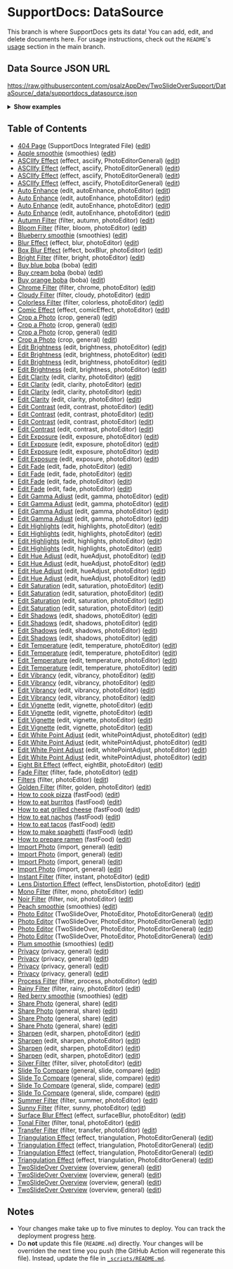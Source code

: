# SupportDocs: DataSource
This branch is where SupportDocs gets its data! You can add, edit, and delete documents here. For usage instructions, check out the `README`'s [usage](https://github.com/aheze/SupportDocs#using-the-github-repository) section in the main branch.

## Data Source JSON URL
<a href="https://raw.githubusercontent.com/psalzAppDev/TwoSlideOverSupport/DataSource/_data/supportdocs_datasource.json">https://raw.githubusercontent.com/psalzAppDev/TwoSlideOverSupport/DataSource/_data/supportdocs_datasource.json</a>

<details markdown="1">
<summary><strong>Show examples</strong></summary>

<hr>

### SwiftUI
```swift
struct SwiftUIExampleView_MinimalCode: View {
    let dataSource = URL(string: "https://raw.githubusercontent.com/psalzAppDev/TwoSlideOverSupport/DataSource/_data/supportdocs_datasource.json")!
    @State var supportDocsPresented = false
    
    var body: some View {
        Button("Present SupportDocs from SwiftUI!") { supportDocsPresented = true }
        .sheet(isPresented: $supportDocsPresented, content: {
            SupportDocsView(dataSource: dataSource, isPresented: $supportDocsPresented)
        })
    }
}
```

### UIKit
```swift
class UIKitExampleController_MinimalCode: UIViewController {
    /**
    Connect this inside the storyboard.
    
    This is just for demo purposes, so it's not connected yet.
    */
    @IBAction func presentButtonPressed(_ sender: Any) {
        let dataSource = URL(string: "https://raw.githubusercontent.com/psalzAppDev/TwoSlideOverSupport/DataSource/_data/supportdocs_datasource.json")!
    
        let supportDocsViewController = SupportDocsViewController(dataSource: dataSource)
        self.present(supportDocsViewController, animated: true, completion: nil)
    }
}
```

<hr>

</details>

## Table of Contents
- [404 Page](https://psalzAppDev.github.io/TwoSlideOverSupport/404) (SupportDocs Integrated File) ([edit](https://github.com/psalzAppDev/TwoSlideOverSupport/edit/DataSource/TwoSlideOverSupport/404.md))
- [Apple smoothie](https://psalzAppDev.github.io/TwoSlideOverSupport/Sample-Smoothies/Apple) (smoothies) ([edit](https://github.com/psalzAppDev/TwoSlideOverSupport/edit/DataSource/Sample-Smoothies/Apple.md))
- [ASCIIfy Effect](https://psalzAppDev.github.io/TwoSlideOverSupport/PhotoEditor_iPad_en/Effect_ASCIIfy_iPad_en) (effect, asciify, PhotoEditorGeneral) ([edit](https://github.com/psalzAppDev/TwoSlideOverSupport/edit/DataSource/PhotoEditor_iPad_en/Effect_ASCIIfy_iPad_en.md))
- [ASCIIfy Effect](https://psalzAppDev.github.io/TwoSlideOverSupport/PhotoEditor_iPhone_de/Effect_ASCIIfy_iPhone_de) (effect, asciify, PhotoEditorGeneral) ([edit](https://github.com/psalzAppDev/TwoSlideOverSupport/edit/DataSource/PhotoEditor_iPhone_de/Effect_ASCIIfy_iPhone_de.md))
- [ASCIIfy Effect](https://psalzAppDev.github.io/TwoSlideOverSupport/PhotoEditor_iPhone_en/Effect_ASCIIfy_iPhone_en) (effect, asciify, PhotoEditorGeneral) ([edit](https://github.com/psalzAppDev/TwoSlideOverSupport/edit/DataSource/PhotoEditor_iPhone_en/Effect_ASCIIfy_iPhone_en.md))
- [ASCIIfy Effect](https://psalzAppDev.github.io/TwoSlideOverSupport/PhotoEditor_iPad_de/Effect_ASCIIfy_iPad_de) (effect, asciify, PhotoEditorGeneral) ([edit](https://github.com/psalzAppDev/TwoSlideOverSupport/edit/DataSource/PhotoEditor_iPad_de/Effect_ASCIIfy_iPad_de.md))
- [Auto Enhance](https://psalzAppDev.github.io/TwoSlideOverSupport/PhotoEditor_Edits_iPhone_en/edit_autoEnhance_iPhone_en) (edit, autoEnhance, photoEditor) ([edit](https://github.com/psalzAppDev/TwoSlideOverSupport/edit/DataSource/PhotoEditor_Edits_iPhone_en/edit_autoEnhance_iPhone_en.md))
- [Auto Enhance](https://psalzAppDev.github.io/TwoSlideOverSupport/PhotoEditor_Edits_iPad_de/edit_autoEnhance_iPad_de) (edit, autoEnhance, photoEditor) ([edit](https://github.com/psalzAppDev/TwoSlideOverSupport/edit/DataSource/PhotoEditor_Edits_iPad_de/edit_autoEnhance_iPad_de.md))
- [Auto Enhance](https://psalzAppDev.github.io/TwoSlideOverSupport/PhotoEditor_Edits_iPad_en/edit_autoEnhance_iPad_en) (edit, autoEnhance, photoEditor) ([edit](https://github.com/psalzAppDev/TwoSlideOverSupport/edit/DataSource/PhotoEditor_Edits_iPad_en/edit_autoEnhance_iPad_en.md))
- [Auto Enhance](https://psalzAppDev.github.io/TwoSlideOverSupport/PhotoEditor_Edits_iPhone_de/edit_autoEnhance_iPhone_de) (edit, autoEnhance, photoEditor) ([edit](https://github.com/psalzAppDev/TwoSlideOverSupport/edit/DataSource/PhotoEditor_Edits_iPhone_de/edit_autoEnhance_iPhone_de.md))
- [Autumn Filter](https://psalzAppDev.github.io/TwoSlideOverSupport/PhotoEditor_Filters/filter_autumn) (filter, autumn, photoEditor) ([edit](https://github.com/psalzAppDev/TwoSlideOverSupport/edit/DataSource/PhotoEditor_Filters/filter_autumn.md))
- [Bloom Filter](https://psalzAppDev.github.io/TwoSlideOverSupport/PhotoEditor_Filters/filter_bloom) (filter, bloom, photoEditor) ([edit](https://github.com/psalzAppDev/TwoSlideOverSupport/edit/DataSource/PhotoEditor_Filters/filter_bloom.md))
- [Blueberry smoothie](https://psalzAppDev.github.io/TwoSlideOverSupport/Sample-Smoothies/Blueberry) (smoothies) ([edit](https://github.com/psalzAppDev/TwoSlideOverSupport/edit/DataSource/Sample-Smoothies/Blueberry.md))
- [Blur Effect](https://psalzAppDev.github.io/TwoSlideOverSupport/PhotoEditor_Effects/effect_blur) (effect, blur, photoEditor) ([edit](https://github.com/psalzAppDev/TwoSlideOverSupport/edit/DataSource/PhotoEditor_Effects/effect_blur.md))
- [Box Blur Effect](https://psalzAppDev.github.io/TwoSlideOverSupport/PhotoEditor_Effects/effect_boxBlur) (effect, boxBlur, photoEditor) ([edit](https://github.com/psalzAppDev/TwoSlideOverSupport/edit/DataSource/PhotoEditor_Effects/effect_boxBlur.md))
- [Bright Filter](https://psalzAppDev.github.io/TwoSlideOverSupport/PhotoEditor_Filters/filters_bright) (filter, bright, photoEditor) ([edit](https://github.com/psalzAppDev/TwoSlideOverSupport/edit/DataSource/PhotoEditor_Filters/filters_bright.md))
- [Buy blue boba](https://psalzAppDev.github.io/TwoSlideOverSupport/Sample-Boba/BuyBlueBoba) (boba) ([edit](https://github.com/psalzAppDev/TwoSlideOverSupport/edit/DataSource/Sample-Boba/BuyBlueBoba.md))
- [Buy cream boba](https://psalzAppDev.github.io/TwoSlideOverSupport/Sample-Boba/BuyCreamBoba) (boba) ([edit](https://github.com/psalzAppDev/TwoSlideOverSupport/edit/DataSource/Sample-Boba/BuyCreamBoba.md))
- [Buy orange boba](https://psalzAppDev.github.io/TwoSlideOverSupport/Sample-Boba/BuyOrangeBoba) (boba) ([edit](https://github.com/psalzAppDev/TwoSlideOverSupport/edit/DataSource/Sample-Boba/BuyOrangeBoba.md))
- [Chrome Filter](https://psalzAppDev.github.io/TwoSlideOverSupport/PhotoEditor_Filters/filter_chrome) (filter, chrome, photoEditor) ([edit](https://github.com/psalzAppDev/TwoSlideOverSupport/edit/DataSource/PhotoEditor_Filters/filter_chrome.md))
- [Cloudy Filter](https://psalzAppDev.github.io/TwoSlideOverSupport/PhotoEditor_Filters/filter_cloudy) (filter, cloudy, photoEditor) ([edit](https://github.com/psalzAppDev/TwoSlideOverSupport/edit/DataSource/PhotoEditor_Filters/filter_cloudy.md))
- [Colorless Filter](https://psalzAppDev.github.io/TwoSlideOverSupport/PhotoEditor_Filters/filter_colorless) (filter, colorless, photoEditor) ([edit](https://github.com/psalzAppDev/TwoSlideOverSupport/edit/DataSource/PhotoEditor_Filters/filter_colorless.md))
- [Comic Effect](https://psalzAppDev.github.io/TwoSlideOverSupport/PhotoEditor_Effects/effect_comicEffect) (effect, comicEffect, photoEditor) ([edit](https://github.com/psalzAppDev/TwoSlideOverSupport/edit/DataSource/PhotoEditor_Effects/effect_comicEffect.md))
- [Crop a Photo](https://psalzAppDev.github.io/TwoSlideOverSupport/General_iPad_en/Cropping_iPad_en) (crop, general) ([edit](https://github.com/psalzAppDev/TwoSlideOverSupport/edit/DataSource/General_iPad_en/Cropping_iPad_en.md))
- [Crop a Photo](https://psalzAppDev.github.io/TwoSlideOverSupport/General_iPad_de/Cropping_iPad_de) (crop, general) ([edit](https://github.com/psalzAppDev/TwoSlideOverSupport/edit/DataSource/General_iPad_de/Cropping_iPad_de.md))
- [Crop a Photo](https://psalzAppDev.github.io/TwoSlideOverSupport/General_iPhone_en/Cropping_iPhone_en) (crop, general) ([edit](https://github.com/psalzAppDev/TwoSlideOverSupport/edit/DataSource/General_iPhone_en/Cropping_iPhone_en.md))
- [Crop a Photo](https://psalzAppDev.github.io/TwoSlideOverSupport/General_iPhone_de/Cropping_iPhone_de) (crop, general) ([edit](https://github.com/psalzAppDev/TwoSlideOverSupport/edit/DataSource/General_iPhone_de/Cropping_iPhone_de.md))
- [Edit Brightness](https://psalzAppDev.github.io/TwoSlideOverSupport/PhotoEditor_Edits_iPhone_en/edit_brightness_iPhone_en) (edit, brightness, photoEditor) ([edit](https://github.com/psalzAppDev/TwoSlideOverSupport/edit/DataSource/PhotoEditor_Edits_iPhone_en/edit_brightness_iPhone_en.md))
- [Edit Brightness](https://psalzAppDev.github.io/TwoSlideOverSupport/PhotoEditor_Edits_iPad_de/edit_brightness_iPad_de) (edit, brightness, photoEditor) ([edit](https://github.com/psalzAppDev/TwoSlideOverSupport/edit/DataSource/PhotoEditor_Edits_iPad_de/edit_brightness_iPad_de.md))
- [Edit Brightness](https://psalzAppDev.github.io/TwoSlideOverSupport/PhotoEditor_Edits_iPad_en/edit_brightness_iPad_en) (edit, brightness, photoEditor) ([edit](https://github.com/psalzAppDev/TwoSlideOverSupport/edit/DataSource/PhotoEditor_Edits_iPad_en/edit_brightness_iPad_en.md))
- [Edit Brightness](https://psalzAppDev.github.io/TwoSlideOverSupport/PhotoEditor_Edits_iPhone_de/edit_brightness_iPhone_de) (edit, brightness, photoEditor) ([edit](https://github.com/psalzAppDev/TwoSlideOverSupport/edit/DataSource/PhotoEditor_Edits_iPhone_de/edit_brightness_iPhone_de.md))
- [Edit Clarity](https://psalzAppDev.github.io/TwoSlideOverSupport/PhotoEditor_Edits_iPhone_en/edit_clarity_iPhone_en) (edit, clarity, photoEditor) ([edit](https://github.com/psalzAppDev/TwoSlideOverSupport/edit/DataSource/PhotoEditor_Edits_iPhone_en/edit_clarity_iPhone_en.md))
- [Edit Clarity](https://psalzAppDev.github.io/TwoSlideOverSupport/PhotoEditor_Edits_iPad_de/edit_clarity_iPad_de) (edit, clarity, photoEditor) ([edit](https://github.com/psalzAppDev/TwoSlideOverSupport/edit/DataSource/PhotoEditor_Edits_iPad_de/edit_clarity_iPad_de.md))
- [Edit Clarity](https://psalzAppDev.github.io/TwoSlideOverSupport/PhotoEditor_Edits_iPad_en/edit_clarity_iPad_en) (edit, clarity, photoEditor) ([edit](https://github.com/psalzAppDev/TwoSlideOverSupport/edit/DataSource/PhotoEditor_Edits_iPad_en/edit_clarity_iPad_en.md))
- [Edit Clarity](https://psalzAppDev.github.io/TwoSlideOverSupport/PhotoEditor_Edits_iPhone_de/edit_clarity_iPhone_de) (edit, clarity, photoEditor) ([edit](https://github.com/psalzAppDev/TwoSlideOverSupport/edit/DataSource/PhotoEditor_Edits_iPhone_de/edit_clarity_iPhone_de.md))
- [Edit Contrast](https://psalzAppDev.github.io/TwoSlideOverSupport/PhotoEditor_Edits_iPhone_en/edit_contrast_iPhone_en) (edit, contrast, photoEditor) ([edit](https://github.com/psalzAppDev/TwoSlideOverSupport/edit/DataSource/PhotoEditor_Edits_iPhone_en/edit_contrast_iPhone_en.md))
- [Edit Contrast](https://psalzAppDev.github.io/TwoSlideOverSupport/PhotoEditor_Edits_iPad_de/edit_contrast_iPad_de) (edit, contrast, photoEditor) ([edit](https://github.com/psalzAppDev/TwoSlideOverSupport/edit/DataSource/PhotoEditor_Edits_iPad_de/edit_contrast_iPad_de.md))
- [Edit Contrast](https://psalzAppDev.github.io/TwoSlideOverSupport/PhotoEditor_Edits_iPad_en/edit_contrast_iPad_en) (edit, contrast, photoEditor) ([edit](https://github.com/psalzAppDev/TwoSlideOverSupport/edit/DataSource/PhotoEditor_Edits_iPad_en/edit_contrast_iPad_en.md))
- [Edit Contrast](https://psalzAppDev.github.io/TwoSlideOverSupport/PhotoEditor_Edits_iPhone_de/edit_contrast_iPhone_de) (edit, contrast, photoEditor) ([edit](https://github.com/psalzAppDev/TwoSlideOverSupport/edit/DataSource/PhotoEditor_Edits_iPhone_de/edit_contrast_iPhone_de.md))
- [Edit Exposure](https://psalzAppDev.github.io/TwoSlideOverSupport/PhotoEditor_Edits_iPhone_en/edit_exposure_iPhone_en) (edit, exposure, photoEditor) ([edit](https://github.com/psalzAppDev/TwoSlideOverSupport/edit/DataSource/PhotoEditor_Edits_iPhone_en/edit_exposure_iPhone_en.md))
- [Edit Exposure](https://psalzAppDev.github.io/TwoSlideOverSupport/PhotoEditor_Edits_iPad_de/edit_exposure_iPad_de) (edit, exposure, photoEditor) ([edit](https://github.com/psalzAppDev/TwoSlideOverSupport/edit/DataSource/PhotoEditor_Edits_iPad_de/edit_exposure_iPad_de.md))
- [Edit Exposure](https://psalzAppDev.github.io/TwoSlideOverSupport/PhotoEditor_Edits_iPad_en/edit_exposure_iPad_en) (edit, exposure, photoEditor) ([edit](https://github.com/psalzAppDev/TwoSlideOverSupport/edit/DataSource/PhotoEditor_Edits_iPad_en/edit_exposure_iPad_en.md))
- [Edit Exposure](https://psalzAppDev.github.io/TwoSlideOverSupport/PhotoEditor_Edits_iPhone_de/edit_exposure_iPhone_de) (edit, exposure, photoEditor) ([edit](https://github.com/psalzAppDev/TwoSlideOverSupport/edit/DataSource/PhotoEditor_Edits_iPhone_de/edit_exposure_iPhone_de.md))
- [Edit Fade](https://psalzAppDev.github.io/TwoSlideOverSupport/PhotoEditor_Edits_iPhone_en/edit_fade_iPhone_en) (edit, fade, photoEditor) ([edit](https://github.com/psalzAppDev/TwoSlideOverSupport/edit/DataSource/PhotoEditor_Edits_iPhone_en/edit_fade_iPhone_en.md))
- [Edit Fade](https://psalzAppDev.github.io/TwoSlideOverSupport/PhotoEditor_Edits_iPad_de/edit_fade_iPad_de) (edit, fade, photoEditor) ([edit](https://github.com/psalzAppDev/TwoSlideOverSupport/edit/DataSource/PhotoEditor_Edits_iPad_de/edit_fade_iPad_de.md))
- [Edit Fade](https://psalzAppDev.github.io/TwoSlideOverSupport/PhotoEditor_Edits_iPad_en/edit_fade_iPad_en) (edit, fade, photoEditor) ([edit](https://github.com/psalzAppDev/TwoSlideOverSupport/edit/DataSource/PhotoEditor_Edits_iPad_en/edit_fade_iPad_en.md))
- [Edit Fade](https://psalzAppDev.github.io/TwoSlideOverSupport/PhotoEditor_Edits_iPhone_de/edit_fade_iPhone_de) (edit, fade, photoEditor) ([edit](https://github.com/psalzAppDev/TwoSlideOverSupport/edit/DataSource/PhotoEditor_Edits_iPhone_de/edit_fade_iPhone_de.md))
- [Edit Gamma Adjust](https://psalzAppDev.github.io/TwoSlideOverSupport/PhotoEditor_Edits_iPhone_en/edit_gammaAdjust_iPhone_en) (edit, gamma, photoEditor) ([edit](https://github.com/psalzAppDev/TwoSlideOverSupport/edit/DataSource/PhotoEditor_Edits_iPhone_en/edit_gammaAdjust_iPhone_en.md))
- [Edit Gamma Adjust](https://psalzAppDev.github.io/TwoSlideOverSupport/PhotoEditor_Edits_iPad_de/edit_gammaAdjust_iPad_de) (edit, gamma, photoEditor) ([edit](https://github.com/psalzAppDev/TwoSlideOverSupport/edit/DataSource/PhotoEditor_Edits_iPad_de/edit_gammaAdjust_iPad_de.md))
- [Edit Gamma Adjust](https://psalzAppDev.github.io/TwoSlideOverSupport/PhotoEditor_Edits_iPad_en/edit_gammaAdjust_iPad_en) (edit, gamma, photoEditor) ([edit](https://github.com/psalzAppDev/TwoSlideOverSupport/edit/DataSource/PhotoEditor_Edits_iPad_en/edit_gammaAdjust_iPad_en.md))
- [Edit Gamma Adjust](https://psalzAppDev.github.io/TwoSlideOverSupport/PhotoEditor_Edits_iPhone_de/edit_gammaAdjust_iPhone_de) (edit, gamma, photoEditor) ([edit](https://github.com/psalzAppDev/TwoSlideOverSupport/edit/DataSource/PhotoEditor_Edits_iPhone_de/edit_gammaAdjust_iPhone_de.md))
- [Edit Highlights](https://psalzAppDev.github.io/TwoSlideOverSupport/PhotoEditor_Edits_iPhone_en/edit_highlights_iPhone_en) (edit, highlights, photoEditor) ([edit](https://github.com/psalzAppDev/TwoSlideOverSupport/edit/DataSource/PhotoEditor_Edits_iPhone_en/edit_highlights_iPhone_en.md))
- [Edit Highlights](https://psalzAppDev.github.io/TwoSlideOverSupport/PhotoEditor_Edits_iPad_de/edit_highlights_iPad_de) (edit, highlights, photoEditor) ([edit](https://github.com/psalzAppDev/TwoSlideOverSupport/edit/DataSource/PhotoEditor_Edits_iPad_de/edit_highlights_iPad_de.md))
- [Edit Highlights](https://psalzAppDev.github.io/TwoSlideOverSupport/PhotoEditor_Edits_iPad_en/edit_highlights_iPad_en) (edit, highlights, photoEditor) ([edit](https://github.com/psalzAppDev/TwoSlideOverSupport/edit/DataSource/PhotoEditor_Edits_iPad_en/edit_highlights_iPad_en.md))
- [Edit Highlights](https://psalzAppDev.github.io/TwoSlideOverSupport/PhotoEditor_Edits_iPhone_de/edit_highlights_iPhone_de) (edit, highlights, photoEditor) ([edit](https://github.com/psalzAppDev/TwoSlideOverSupport/edit/DataSource/PhotoEditor_Edits_iPhone_de/edit_highlights_iPhone_de.md))
- [Edit Hue Adjust](https://psalzAppDev.github.io/TwoSlideOverSupport/PhotoEditor_Edits_iPhone_en/edit_hueAdjust_iPhone_en) (edit, hueAdjust, photoEditor) ([edit](https://github.com/psalzAppDev/TwoSlideOverSupport/edit/DataSource/PhotoEditor_Edits_iPhone_en/edit_hueAdjust_iPhone_en.md))
- [Edit Hue Adjust](https://psalzAppDev.github.io/TwoSlideOverSupport/PhotoEditor_Edits_iPad_de/edit_hueAdjust_iPad_de) (edit, hueAdjust, photoEditor) ([edit](https://github.com/psalzAppDev/TwoSlideOverSupport/edit/DataSource/PhotoEditor_Edits_iPad_de/edit_hueAdjust_iPad_de.md))
- [Edit Hue Adjust](https://psalzAppDev.github.io/TwoSlideOverSupport/PhotoEditor_Edits_iPad_en/edit_hueAdjust_iPad_en) (edit, hueAdjust, photoEditor) ([edit](https://github.com/psalzAppDev/TwoSlideOverSupport/edit/DataSource/PhotoEditor_Edits_iPad_en/edit_hueAdjust_iPad_en.md))
- [Edit Hue Adjust](https://psalzAppDev.github.io/TwoSlideOverSupport/PhotoEditor_Edits_iPhone_de/edit_hueAdjust_iPhone_de) (edit, hueAdjust, photoEditor) ([edit](https://github.com/psalzAppDev/TwoSlideOverSupport/edit/DataSource/PhotoEditor_Edits_iPhone_de/edit_hueAdjust_iPhone_de.md))
- [Edit Saturation](https://psalzAppDev.github.io/TwoSlideOverSupport/PhotoEditor_Edits_iPhone_en/edit_saturation_iPhone_en) (edit, saturation, photoEditor) ([edit](https://github.com/psalzAppDev/TwoSlideOverSupport/edit/DataSource/PhotoEditor_Edits_iPhone_en/edit_saturation_iPhone_en.md))
- [Edit Saturation](https://psalzAppDev.github.io/TwoSlideOverSupport/PhotoEditor_Edits_iPad_de/edit_saturation_iPad_de) (edit, saturation, photoEditor) ([edit](https://github.com/psalzAppDev/TwoSlideOverSupport/edit/DataSource/PhotoEditor_Edits_iPad_de/edit_saturation_iPad_de.md))
- [Edit Saturation](https://psalzAppDev.github.io/TwoSlideOverSupport/PhotoEditor_Edits_iPad_en/edit_saturation_iPad_en) (edit, saturation, photoEditor) ([edit](https://github.com/psalzAppDev/TwoSlideOverSupport/edit/DataSource/PhotoEditor_Edits_iPad_en/edit_saturation_iPad_en.md))
- [Edit Saturation](https://psalzAppDev.github.io/TwoSlideOverSupport/PhotoEditor_Edits_iPhone_de/edit_saturation_iPhone_de) (edit, saturation, photoEditor) ([edit](https://github.com/psalzAppDev/TwoSlideOverSupport/edit/DataSource/PhotoEditor_Edits_iPhone_de/edit_saturation_iPhone_de.md))
- [Edit Shadows](https://psalzAppDev.github.io/TwoSlideOverSupport/PhotoEditor_Edits_iPhone_en/edit_shadows_iPhone_en) (edit, shadows, photoEditor) ([edit](https://github.com/psalzAppDev/TwoSlideOverSupport/edit/DataSource/PhotoEditor_Edits_iPhone_en/edit_shadows_iPhone_en.md))
- [Edit Shadows](https://psalzAppDev.github.io/TwoSlideOverSupport/PhotoEditor_Edits_iPad_de/edit_shadows_iPad_de) (edit, shadows, photoEditor) ([edit](https://github.com/psalzAppDev/TwoSlideOverSupport/edit/DataSource/PhotoEditor_Edits_iPad_de/edit_shadows_iPad_de.md))
- [Edit Shadows](https://psalzAppDev.github.io/TwoSlideOverSupport/PhotoEditor_Edits_iPad_en/edit_shadows_iPad_en) (edit, shadows, photoEditor) ([edit](https://github.com/psalzAppDev/TwoSlideOverSupport/edit/DataSource/PhotoEditor_Edits_iPad_en/edit_shadows_iPad_en.md))
- [Edit Shadows](https://psalzAppDev.github.io/TwoSlideOverSupport/PhotoEditor_Edits_iPhone_de/edit_shadows_iPhone_de) (edit, shadows, photoEditor) ([edit](https://github.com/psalzAppDev/TwoSlideOverSupport/edit/DataSource/PhotoEditor_Edits_iPhone_de/edit_shadows_iPhone_de.md))
- [Edit Temperature](https://psalzAppDev.github.io/TwoSlideOverSupport/PhotoEditor_Edits_iPhone_en/edit_temperature_iPhone_en) (edit, temperature, photoEditor) ([edit](https://github.com/psalzAppDev/TwoSlideOverSupport/edit/DataSource/PhotoEditor_Edits_iPhone_en/edit_temperature_iPhone_en.md))
- [Edit Temperature](https://psalzAppDev.github.io/TwoSlideOverSupport/PhotoEditor_Edits_iPad_de/edit_temperature_iPad_de) (edit, temperature, photoEditor) ([edit](https://github.com/psalzAppDev/TwoSlideOverSupport/edit/DataSource/PhotoEditor_Edits_iPad_de/edit_temperature_iPad_de.md))
- [Edit Temperature](https://psalzAppDev.github.io/TwoSlideOverSupport/PhotoEditor_Edits_iPad_en/edit_temperature_iPad_en) (edit, temperature, photoEditor) ([edit](https://github.com/psalzAppDev/TwoSlideOverSupport/edit/DataSource/PhotoEditor_Edits_iPad_en/edit_temperature_iPad_en.md))
- [Edit Temperature](https://psalzAppDev.github.io/TwoSlideOverSupport/PhotoEditor_Edits_iPhone_de/edit_temperature_iPhone_de) (edit, temperature, photoEditor) ([edit](https://github.com/psalzAppDev/TwoSlideOverSupport/edit/DataSource/PhotoEditor_Edits_iPhone_de/edit_temperature_iPhone_de.md))
- [Edit Vibrancy](https://psalzAppDev.github.io/TwoSlideOverSupport/PhotoEditor_Edits_iPhone_en/edit_vibrancy_iPhone_en) (edit, vibrancy, photoEditor) ([edit](https://github.com/psalzAppDev/TwoSlideOverSupport/edit/DataSource/PhotoEditor_Edits_iPhone_en/edit_vibrancy_iPhone_en.md))
- [Edit Vibrancy](https://psalzAppDev.github.io/TwoSlideOverSupport/PhotoEditor_Edits_iPad_de/edit_vibrancy_iPad_de) (edit, vibrancy, photoEditor) ([edit](https://github.com/psalzAppDev/TwoSlideOverSupport/edit/DataSource/PhotoEditor_Edits_iPad_de/edit_vibrancy_iPad_de.md))
- [Edit Vibrancy](https://psalzAppDev.github.io/TwoSlideOverSupport/PhotoEditor_Edits_iPad_en/edit_vibrancy_iPad_en) (edit, vibrancy, photoEditor) ([edit](https://github.com/psalzAppDev/TwoSlideOverSupport/edit/DataSource/PhotoEditor_Edits_iPad_en/edit_vibrancy_iPad_en.md))
- [Edit Vibrancy](https://psalzAppDev.github.io/TwoSlideOverSupport/PhotoEditor_Edits_iPhone_de/edit_vibrancy_iPhone_de) (edit, vibrancy, photoEditor) ([edit](https://github.com/psalzAppDev/TwoSlideOverSupport/edit/DataSource/PhotoEditor_Edits_iPhone_de/edit_vibrancy_iPhone_de.md))
- [Edit Vignette](https://psalzAppDev.github.io/TwoSlideOverSupport/PhotoEditor_Edits_iPhone_en/edit_vignette_iPhone_en) (edit, vignette, photoEditor) ([edit](https://github.com/psalzAppDev/TwoSlideOverSupport/edit/DataSource/PhotoEditor_Edits_iPhone_en/edit_vignette_iPhone_en.md))
- [Edit Vignette](https://psalzAppDev.github.io/TwoSlideOverSupport/PhotoEditor_Edits_iPad_de/edit_vignette_iPad_de) (edit, vignette, photoEditor) ([edit](https://github.com/psalzAppDev/TwoSlideOverSupport/edit/DataSource/PhotoEditor_Edits_iPad_de/edit_vignette_iPad_de.md))
- [Edit Vignette](https://psalzAppDev.github.io/TwoSlideOverSupport/PhotoEditor_Edits_iPad_en/edit_vignette_iPad_en) (edit, vignette, photoEditor) ([edit](https://github.com/psalzAppDev/TwoSlideOverSupport/edit/DataSource/PhotoEditor_Edits_iPad_en/edit_vignette_iPad_en.md))
- [Edit Vignette](https://psalzAppDev.github.io/TwoSlideOverSupport/PhotoEditor_Edits_iPhone_de/edit_vignette_iPhone_de) (edit, vignette, photoEditor) ([edit](https://github.com/psalzAppDev/TwoSlideOverSupport/edit/DataSource/PhotoEditor_Edits_iPhone_de/edit_vignette_iPhone_de.md))
- [Edit White Point Adjust](https://psalzAppDev.github.io/TwoSlideOverSupport/PhotoEditor_Edits_iPhone_en/edit_whitePointAdjust_iPhone_en) (edit, whitePointAdjust, photoEditor) ([edit](https://github.com/psalzAppDev/TwoSlideOverSupport/edit/DataSource/PhotoEditor_Edits_iPhone_en/edit_whitePointAdjust_iPhone_en.md))
- [Edit White Point Adjust](https://psalzAppDev.github.io/TwoSlideOverSupport/PhotoEditor_Edits_iPad_de/edit_whitePointAdjust_iPad_de) (edit, whitePointAdjust, photoEditor) ([edit](https://github.com/psalzAppDev/TwoSlideOverSupport/edit/DataSource/PhotoEditor_Edits_iPad_de/edit_whitePointAdjust_iPad_de.md))
- [Edit White Point Adjust](https://psalzAppDev.github.io/TwoSlideOverSupport/PhotoEditor_Edits_iPad_en/edit_whitePointAdjust_iPad_en) (edit, whitePointAdjust, photoEditor) ([edit](https://github.com/psalzAppDev/TwoSlideOverSupport/edit/DataSource/PhotoEditor_Edits_iPad_en/edit_whitePointAdjust_iPad_en.md))
- [Edit White Point Adjust](https://psalzAppDev.github.io/TwoSlideOverSupport/PhotoEditor_Edits_iPhone_de/edit_whitePointAdjust_iPhone_de) (edit, whitePointAdjust, photoEditor) ([edit](https://github.com/psalzAppDev/TwoSlideOverSupport/edit/DataSource/PhotoEditor_Edits_iPhone_de/edit_whitePointAdjust_iPhone_de.md))
- [Eight Bit Effect](https://psalzAppDev.github.io/TwoSlideOverSupport/PhotoEditor_Effects/effect_eightBit) (effect, eightBit, photoEditor) ([edit](https://github.com/psalzAppDev/TwoSlideOverSupport/edit/DataSource/PhotoEditor_Effects/effect_eightBit.md))
- [Fade Filter](https://psalzAppDev.github.io/TwoSlideOverSupport/PhotoEditor_Filters/filter_fade) (filter, fade, photoEditor) ([edit](https://github.com/psalzAppDev/TwoSlideOverSupport/edit/DataSource/PhotoEditor_Filters/filter_fade.md))
- [Filters](https://psalzAppDev.github.io/TwoSlideOverSupport/PhotoEditor_Filters/filters_general) (filter, photoEditor) ([edit](https://github.com/psalzAppDev/TwoSlideOverSupport/edit/DataSource/PhotoEditor_Filters/filters_general.md))
- [Golden Filter](https://psalzAppDev.github.io/TwoSlideOverSupport/PhotoEditor_Filters/filter_golden) (filter, golden, photoEditor) ([edit](https://github.com/psalzAppDev/TwoSlideOverSupport/edit/DataSource/PhotoEditor_Filters/filter_golden.md))
- [How to cook pizza](https://psalzAppDev.github.io/TwoSlideOverSupport/Sample-FastFood/HowToCookPizza) (fastFood) ([edit](https://github.com/psalzAppDev/TwoSlideOverSupport/edit/DataSource/Sample-FastFood/HowToCookPizza.md))
- [How to eat burritos](https://psalzAppDev.github.io/TwoSlideOverSupport/Sample-FastFood/HowToEatBurritos) (fastFood) ([edit](https://github.com/psalzAppDev/TwoSlideOverSupport/edit/DataSource/Sample-FastFood/HowToEatBurritos.md))
- [How to eat grilled cheese](https://psalzAppDev.github.io/TwoSlideOverSupport/Sample-FastFood/HowToEatGrilledCheese) (fastFood) ([edit](https://github.com/psalzAppDev/TwoSlideOverSupport/edit/DataSource/Sample-FastFood/HowToEatGrilledCheese.md))
- [How to eat nachos](https://psalzAppDev.github.io/TwoSlideOverSupport/Sample-FastFood/HowToEatNachos) (fastFood) ([edit](https://github.com/psalzAppDev/TwoSlideOverSupport/edit/DataSource/Sample-FastFood/HowToEatNachos.md))
- [How to eat tacos](https://psalzAppDev.github.io/TwoSlideOverSupport/Sample-FastFood/HowToEatTacos) (fastFood) ([edit](https://github.com/psalzAppDev/TwoSlideOverSupport/edit/DataSource/Sample-FastFood/HowToEatTacos.md))
- [How to make spaghetti](https://psalzAppDev.github.io/TwoSlideOverSupport/Sample-FastFood/HowToMakeSpaghetti) (fastFood) ([edit](https://github.com/psalzAppDev/TwoSlideOverSupport/edit/DataSource/Sample-FastFood/HowToMakeSpaghetti.md))
- [How to prepare ramen](https://psalzAppDev.github.io/TwoSlideOverSupport/Sample-FastFood/HowToPrepareRamen) (fastFood) ([edit](https://github.com/psalzAppDev/TwoSlideOverSupport/edit/DataSource/Sample-FastFood/HowToPrepareRamen.md))
- [Import Photo](https://psalzAppDev.github.io/TwoSlideOverSupport/General_iPad_en/ImportPhoto_iPad_en) (import, general) ([edit](https://github.com/psalzAppDev/TwoSlideOverSupport/edit/DataSource/General_iPad_en/ImportPhoto_iPad_en.md))
- [Import Photo](https://psalzAppDev.github.io/TwoSlideOverSupport/General_iPad_de/ImportPhoto_iPad_de) (import, general) ([edit](https://github.com/psalzAppDev/TwoSlideOverSupport/edit/DataSource/General_iPad_de/ImportPhoto_iPad_de.md))
- [Import Photo](https://psalzAppDev.github.io/TwoSlideOverSupport/General_iPhone_en/ImportPhoto_iPhone_en) (import, general) ([edit](https://github.com/psalzAppDev/TwoSlideOverSupport/edit/DataSource/General_iPhone_en/ImportPhoto_iPhone_en.md))
- [Import Photo](https://psalzAppDev.github.io/TwoSlideOverSupport/General_iPhone_de/ImportPhoto_iPhone_de) (import, general) ([edit](https://github.com/psalzAppDev/TwoSlideOverSupport/edit/DataSource/General_iPhone_de/ImportPhoto_iPhone_de.md))
- [Instant Filter](https://psalzAppDev.github.io/TwoSlideOverSupport/PhotoEditor_Filters/filter_instant) (filter, instant, photoEditor) ([edit](https://github.com/psalzAppDev/TwoSlideOverSupport/edit/DataSource/PhotoEditor_Filters/filter_instant.md))
- [Lens Distortion Effect](https://psalzAppDev.github.io/TwoSlideOverSupport/PhotoEditor_Effects/effect_lensDistortion) (effect, lensDistortion, photoEditor) ([edit](https://github.com/psalzAppDev/TwoSlideOverSupport/edit/DataSource/PhotoEditor_Effects/effect_lensDistortion.md))
- [Mono Filter](https://psalzAppDev.github.io/TwoSlideOverSupport/PhotoEditor_Filters/filter_mono) (filter, mono, photoEditor) ([edit](https://github.com/psalzAppDev/TwoSlideOverSupport/edit/DataSource/PhotoEditor_Filters/filter_mono.md))
- [Noir Filter](https://psalzAppDev.github.io/TwoSlideOverSupport/PhotoEditor_Filters/filter_noir) (filter, noir, photoEditor) ([edit](https://github.com/psalzAppDev/TwoSlideOverSupport/edit/DataSource/PhotoEditor_Filters/filter_noir.md))
- [Peach smoothie](https://psalzAppDev.github.io/TwoSlideOverSupport/Sample-Smoothies/Peach) (smoothies) ([edit](https://github.com/psalzAppDev/TwoSlideOverSupport/edit/DataSource/Sample-Smoothies/Peach.md))
- [Photo Editor](https://psalzAppDev.github.io/TwoSlideOverSupport/PhotoEditor_iPad_en/PhotoEditor_Overview_iPad_en) (TwoSlideOver, PhotoEditor, PhotoEditorGeneral) ([edit](https://github.com/psalzAppDev/TwoSlideOverSupport/edit/DataSource/PhotoEditor_iPad_en/PhotoEditor_Overview_iPad_en.md))
- [Photo Editor](https://psalzAppDev.github.io/TwoSlideOverSupport/PhotoEditor_iPhone_de/PhotoEditor_Overview_iPhone_de) (TwoSlideOver, PhotoEditor, PhotoEditorGeneral) ([edit](https://github.com/psalzAppDev/TwoSlideOverSupport/edit/DataSource/PhotoEditor_iPhone_de/PhotoEditor_Overview_iPhone_de.md))
- [Photo Editor](https://psalzAppDev.github.io/TwoSlideOverSupport/PhotoEditor_iPhone_en/PhotoEditor_Overview_iPhone_en) (TwoSlideOver, PhotoEditor, PhotoEditorGeneral) ([edit](https://github.com/psalzAppDev/TwoSlideOverSupport/edit/DataSource/PhotoEditor_iPhone_en/PhotoEditor_Overview_iPhone_en.md))
- [Photo Editor](https://psalzAppDev.github.io/TwoSlideOverSupport/PhotoEditor_iPad_de/PhotoEditor_Overview_iPad_de) (TwoSlideOver, PhotoEditor, PhotoEditorGeneral) ([edit](https://github.com/psalzAppDev/TwoSlideOverSupport/edit/DataSource/PhotoEditor_iPad_de/PhotoEditor_Overview_iPad_de.md))
- [Plum smoothie](https://psalzAppDev.github.io/TwoSlideOverSupport/Sample-Smoothies/Plum) (smoothies) ([edit](https://github.com/psalzAppDev/TwoSlideOverSupport/edit/DataSource/Sample-Smoothies/Plum.md))
- [Privacy](https://psalzAppDev.github.io/TwoSlideOverSupport/General_iPad_en/Privacy_iPad_en) (privacy, general) ([edit](https://github.com/psalzAppDev/TwoSlideOverSupport/edit/DataSource/General_iPad_en/Privacy_iPad_en.md))
- [Privacy](https://psalzAppDev.github.io/TwoSlideOverSupport/General_iPad_de/Privacy_iPad_de) (privacy, general) ([edit](https://github.com/psalzAppDev/TwoSlideOverSupport/edit/DataSource/General_iPad_de/Privacy_iPad_de.md))
- [Privacy](https://psalzAppDev.github.io/TwoSlideOverSupport/General_iPhone_en/Privacy_iPhone_en) (privacy, general) ([edit](https://github.com/psalzAppDev/TwoSlideOverSupport/edit/DataSource/General_iPhone_en/Privacy_iPhone_en.md))
- [Privacy](https://psalzAppDev.github.io/TwoSlideOverSupport/General_iPhone_de/Privacy_iPhone_de) (privacy, general) ([edit](https://github.com/psalzAppDev/TwoSlideOverSupport/edit/DataSource/General_iPhone_de/Privacy_iPhone_de.md))
- [Process Filter](https://psalzAppDev.github.io/TwoSlideOverSupport/PhotoEditor_Filters/filter_process) (filter, process, photoEditor) ([edit](https://github.com/psalzAppDev/TwoSlideOverSupport/edit/DataSource/PhotoEditor_Filters/filter_process.md))
- [Rainy Filter](https://psalzAppDev.github.io/TwoSlideOverSupport/PhotoEditor_Filters/filter_rainy) (filter, rainy, photoEditor) ([edit](https://github.com/psalzAppDev/TwoSlideOverSupport/edit/DataSource/PhotoEditor_Filters/filter_rainy.md))
- [Red berry smoothie](https://psalzAppDev.github.io/TwoSlideOverSupport/Sample-Smoothies/RedBerries) (smoothies) ([edit](https://github.com/psalzAppDev/TwoSlideOverSupport/edit/DataSource/Sample-Smoothies/RedBerries.md))
- [Share Photo](https://psalzAppDev.github.io/TwoSlideOverSupport/General_iPad_en/SharePhoto_iPad_en) (general, share) ([edit](https://github.com/psalzAppDev/TwoSlideOverSupport/edit/DataSource/General_iPad_en/SharePhoto_iPad_en.md))
- [Share Photo](https://psalzAppDev.github.io/TwoSlideOverSupport/General_iPad_de/SharePhoto_iPad_de) (general, share) ([edit](https://github.com/psalzAppDev/TwoSlideOverSupport/edit/DataSource/General_iPad_de/SharePhoto_iPad_de.md))
- [Share Photo](https://psalzAppDev.github.io/TwoSlideOverSupport/General_iPhone_en/SharePhoto_iPhone_en) (general, share) ([edit](https://github.com/psalzAppDev/TwoSlideOverSupport/edit/DataSource/General_iPhone_en/SharePhoto_iPhone_en.md))
- [Share Photo](https://psalzAppDev.github.io/TwoSlideOverSupport/General_iPhone_de/SharePhoto_iPhone_de) (general, share) ([edit](https://github.com/psalzAppDev/TwoSlideOverSupport/edit/DataSource/General_iPhone_de/SharePhoto_iPhone_de.md))
- [Sharpen](https://psalzAppDev.github.io/TwoSlideOverSupport/PhotoEditor_Edits_iPhone_en/edit_sharpen_iPhone_en) (edit, sharpen, photoEditor) ([edit](https://github.com/psalzAppDev/TwoSlideOverSupport/edit/DataSource/PhotoEditor_Edits_iPhone_en/edit_sharpen_iPhone_en.md))
- [Sharpen](https://psalzAppDev.github.io/TwoSlideOverSupport/PhotoEditor_Edits_iPad_de/edit_sharpen_iPad_de) (edit, sharpen, photoEditor) ([edit](https://github.com/psalzAppDev/TwoSlideOverSupport/edit/DataSource/PhotoEditor_Edits_iPad_de/edit_sharpen_iPad_de.md))
- [Sharpen](https://psalzAppDev.github.io/TwoSlideOverSupport/PhotoEditor_Edits_iPad_en/edit_sharpen_iPad_en) (edit, sharpen, photoEditor) ([edit](https://github.com/psalzAppDev/TwoSlideOverSupport/edit/DataSource/PhotoEditor_Edits_iPad_en/edit_sharpen_iPad_en.md))
- [Sharpen](https://psalzAppDev.github.io/TwoSlideOverSupport/PhotoEditor_Edits_iPhone_de/edit_sharpen_iPhone_de) (edit, sharpen, photoEditor) ([edit](https://github.com/psalzAppDev/TwoSlideOverSupport/edit/DataSource/PhotoEditor_Edits_iPhone_de/edit_sharpen_iPhone_de.md))
- [Silver Filter](https://psalzAppDev.github.io/TwoSlideOverSupport/PhotoEditor_Filters/filter_silver) (filter, silver, photoEditor) ([edit](https://github.com/psalzAppDev/TwoSlideOverSupport/edit/DataSource/PhotoEditor_Filters/filter_silver.md))
- [Slide To Compare](https://psalzAppDev.github.io/TwoSlideOverSupport/General_iPad_en/SlideToCompare_iPad_en) (general, slide, compare) ([edit](https://github.com/psalzAppDev/TwoSlideOverSupport/edit/DataSource/General_iPad_en/SlideToCompare_iPad_en.md))
- [Slide To Compare](https://psalzAppDev.github.io/TwoSlideOverSupport/General_iPad_de/SlideToCompare_iPad_de) (general, slide, compare) ([edit](https://github.com/psalzAppDev/TwoSlideOverSupport/edit/DataSource/General_iPad_de/SlideToCompare_iPad_de.md))
- [Slide To Compare](https://psalzAppDev.github.io/TwoSlideOverSupport/General_iPhone_en/SlideToCompare_iPhone_en) (general, slide, compare) ([edit](https://github.com/psalzAppDev/TwoSlideOverSupport/edit/DataSource/General_iPhone_en/SlideToCompare_iPhone_en.md))
- [Slide To Compare](https://psalzAppDev.github.io/TwoSlideOverSupport/General_iPhone_de/SlideToCompare_iPhone_de) (general, slide, compare) ([edit](https://github.com/psalzAppDev/TwoSlideOverSupport/edit/DataSource/General_iPhone_de/SlideToCompare_iPhone_de.md))
- [Summer Filter](https://psalzAppDev.github.io/TwoSlideOverSupport/PhotoEditor_Filters/filters_summer) (filter, summer, photoEditor) ([edit](https://github.com/psalzAppDev/TwoSlideOverSupport/edit/DataSource/PhotoEditor_Filters/filters_summer.md))
- [Sunny Filter](https://psalzAppDev.github.io/TwoSlideOverSupport/PhotoEditor_Filters/filter_sunny) (filter, sunny, photoEditor) ([edit](https://github.com/psalzAppDev/TwoSlideOverSupport/edit/DataSource/PhotoEditor_Filters/filter_sunny.md))
- [Surface Blur Effect](https://psalzAppDev.github.io/TwoSlideOverSupport/PhotoEditor_Effects/effect_surfaceBlur) (effect, surfaceBlur, photoEditor) ([edit](https://github.com/psalzAppDev/TwoSlideOverSupport/edit/DataSource/PhotoEditor_Effects/effect_surfaceBlur.md))
- [Tonal Filter](https://psalzAppDev.github.io/TwoSlideOverSupport/PhotoEditor_Filters/filter_tonal) (filter, tonal, photoEditor) ([edit](https://github.com/psalzAppDev/TwoSlideOverSupport/edit/DataSource/PhotoEditor_Filters/filter_tonal.md))
- [Transfer Filter](https://psalzAppDev.github.io/TwoSlideOverSupport/PhotoEditor_Filters/filter_transfer) (filter, transfer, photoEditor) ([edit](https://github.com/psalzAppDev/TwoSlideOverSupport/edit/DataSource/PhotoEditor_Filters/filter_transfer.md))
- [Triangulation Effect](https://psalzAppDev.github.io/TwoSlideOverSupport/PhotoEditor_iPad_en/Effect_Triangulation_iPad_en) (effect, triangulation, PhotoEditorGeneral) ([edit](https://github.com/psalzAppDev/TwoSlideOverSupport/edit/DataSource/PhotoEditor_iPad_en/Effect_Triangulation_iPad_en.md))
- [Triangulation Effect](https://psalzAppDev.github.io/TwoSlideOverSupport/PhotoEditor_iPhone_de/Effect_Triangulation_iPhone_de) (effect, triangulation, PhotoEditorGeneral) ([edit](https://github.com/psalzAppDev/TwoSlideOverSupport/edit/DataSource/PhotoEditor_iPhone_de/Effect_Triangulation_iPhone_de.md))
- [Triangulation Effect](https://psalzAppDev.github.io/TwoSlideOverSupport/PhotoEditor_iPhone_en/Effect_Triangulation_iPhone_en) (effect, triangulation, PhotoEditorGeneral) ([edit](https://github.com/psalzAppDev/TwoSlideOverSupport/edit/DataSource/PhotoEditor_iPhone_en/Effect_Triangulation_iPhone_en.md))
- [Triangulation Effect](https://psalzAppDev.github.io/TwoSlideOverSupport/PhotoEditor_iPad_de/Effect_Triangulation_iPad_de) (effect, triangulation, PhotoEditorGeneral) ([edit](https://github.com/psalzAppDev/TwoSlideOverSupport/edit/DataSource/PhotoEditor_iPad_de/Effect_Triangulation_iPad_de.md))
- [TwoSlideOver Overview](https://psalzAppDev.github.io/TwoSlideOverSupport/General_iPad_en/Overview_iPad_en) (overview, general) ([edit](https://github.com/psalzAppDev/TwoSlideOverSupport/edit/DataSource/General_iPad_en/Overview_iPad_en.md))
- [TwoSlideOver Overview](https://psalzAppDev.github.io/TwoSlideOverSupport/General_iPad_de/Overview_iPad_de) (overview, general) ([edit](https://github.com/psalzAppDev/TwoSlideOverSupport/edit/DataSource/General_iPad_de/Overview_iPad_de.md))
- [TwoSlideOver Overview](https://psalzAppDev.github.io/TwoSlideOverSupport/General_iPhone_en/Overview_iPhone_en) (overview, general) ([edit](https://github.com/psalzAppDev/TwoSlideOverSupport/edit/DataSource/General_iPhone_en/Overview_iPhone_en.md))
- [TwoSlideOver Overview](https://psalzAppDev.github.io/TwoSlideOverSupport/General_iPhone_de/Overview_iPhone_de) (overview, general) ([edit](https://github.com/psalzAppDev/TwoSlideOverSupport/edit/DataSource/General_iPhone_de/Overview_iPhone_de.md))


## Notes
- Your changes make take up to five minutes to deploy. You can track the deployment progress [here](https://github.com/psalzAppDev/TwoSlideOverSupport/deployments/activity_log?environment=github-pages).
- Do **not** update this file (`README.md`) directly. Your changes will be overriden the next time you push (the GitHub Action will regenerate this file). Instead, update the file in [`_scripts/README.md`](https://github.com/psalzAppDev/TwoSlideOverSupport/edit/DataSource/_scripts/README.md). 